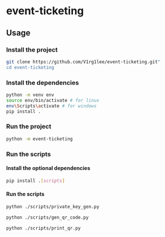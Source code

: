 # event-ticketing

## Usage

### Install the project

```bash
git clone https://github.com/V1rg1lee/event-ticketing.git"
cd event-ticketing
```

### Install the dependencies

```bash
python -m venv env
source env/bin/activate # for linux
env\Scripts\activate # for windows
pip install .
```

### Run the project

```bash
python -m event-ticketing
```

### Run the scripts

#### Install the optional dependencies

```bash
pip install .[scripts]
```

#### Run the scripts

```bash
python ./scripts/private_key_gen.py
```

```bash
python ./scripts/gen_qr_code.py
```

```bash
python ./scripts/print_qr.py
```
